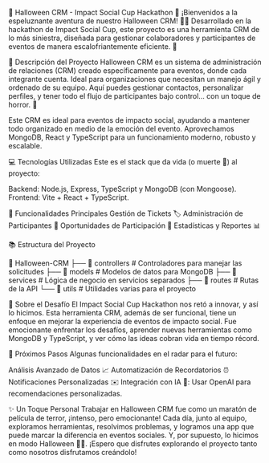 
🎃 Halloween CRM - Impact Social Cup Hackathon 🎃
¡Bienvenidos a la espeluznante aventura de nuestro Halloween CRM! 🧛‍♂️ Desarrollado en la hackathon de Impact Social Cup, este proyecto es una herramienta CRM de lo más siniestra, diseñada para gestionar colaboradores y participantes de eventos de manera escalofriantemente eficiente. 👻

🧩 Descripción del Proyecto
Halloween CRM es un sistema de administración de relaciones (CRM) creado específicamente para eventos, donde cada integrante cuenta. Ideal para organizaciones que necesitan un manejo ágil y ordenado de su equipo. Aquí puedes gestionar contactos, personalizar perfiles, y tener todo el flujo de participantes bajo control... con un toque de horror. 🎃

Este CRM es ideal para eventos de impacto social, ayudando a mantener todo organizado en medio de la emoción del evento. Aprovechamos MongoDB, React y TypeScript para un funcionamiento moderno, robusto y escalable.

💻 Tecnologías Utilizadas
Este es el stack que da vida (o muerte 👻) al proyecto:

Backend: Node.js, Express, TypeScript y MongoDB (con Mongoose).
Frontend: Vite + React + TypeScript.

🚀 Funcionalidades Principales
Gestión de Tickets 🏷️
Administración de Participantes 👥
Oportunidades de Participación 🎫
Estadísticas y Reportes 📊

📚 Estructura del Proyecto

📁 Halloween-CRM
├── 📂 controllers        # Controladores para manejar las solicitudes
├── 📂 models             # Modelos de datos para MongoDB
├── 📂 services           # Lógica de negocio en servicios separados
├── 📂 routes             # Rutas de la API
└── 📂 utils              # Utilidades varias para el proyecto

🎉 Sobre el Desafío
El Impact Social Cup Hackathon nos retó a innovar, y así lo hicimos. Esta herramienta CRM, además de ser funcional, tiene un enfoque en mejorar la experiencia de eventos de impacto social. Fue emocionante enfrentar los desafíos, aprender nuevas herramientas como MongoDB y TypeScript, y ver cómo las ideas cobran vida en tiempo récord.

🚧 Próximos Pasos
Algunas funcionalidades en el radar para el futuro:

Análisis Avanzado de Datos 📈
Automatización de Recordatorios ⏰
Notificaciones Personalizadas ✉️
Integración con IA 🧠: Usar OpenAI para recomendaciones personalizadas.

✨ Un Toque Personal
Trabajar en Halloween CRM fue como un maratón de película de terror, ¡intenso, pero emocionante! Cada día, junto al equipo, exploramos herramientas, resolvimos problemas, y logramos una app que puede marcar la diferencia en eventos sociales. Y, por supuesto, lo hicimos en modo Halloween 🎃👻. ¡Espero que disfrutes explorando el proyecto tanto como nosotros disfrutamos creándolo!